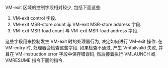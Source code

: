 VM-exit 区域的控制字段相对较少, 包括下面这些: 

1. VM-exit control 字段. 
2. VM-exit MSR-store count 与 VM-exit MSR-store address 字段. 
3. VM-exit MSR-load count 与 VM-exit MSR-load address 字段. 

这些字段用来控制发生 VM-exit 时的处理器行为, 决定如何进行 VM-exit 操作. 在 VM-entry 时, 处理器会检查这些字段. 如果检查不通过, 产生 Vmfailvalid 失败, 并且在 VM-instruction error 字段中保存错误码, 然后接着执行 VMLAUNCH 或 VMRESUME 指令下面的指令. 
